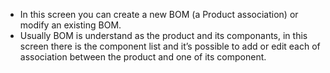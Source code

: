 - In this screen you can create a new BOM (a Product association) or modify an existing BOM.
- Usually BOM is understand as the product and its componants, in this screen there is the component list and it’s possible to add or edit each of association between the product and one of its component.